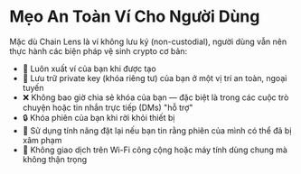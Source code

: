 # Mẹo An Toàn Ví Cho Người Dùng

Mặc dù Chain Lens là ví không lưu ký (non-custodial), người dùng vẫn nên thực hành các biện pháp vệ sinh crypto cơ bản:
- 🔐 Luôn xuất ví của bạn khi được tạo
- 💾 Lưu trữ private key (khóa riêng tư) của bạn ở một vị trí an toàn, ngoại tuyến
- ❌ Không bao giờ chia sẻ khóa của bạn — đặc biệt là trong các cuộc trò chuyện hoặc tin nhắn trực tiếp (DMs) "hỗ trợ"
- 🔒 Khóa phiên của bạn khi rời khỏi thiết bị
- 🧹 Sử dụng tính năng đặt lại nếu bạn tin rằng phiên của mình có thể đã bị xâm phạm
- 📲 Không giao dịch trên Wi-Fi công cộng hoặc máy tính dùng chung mà không thận trọng
